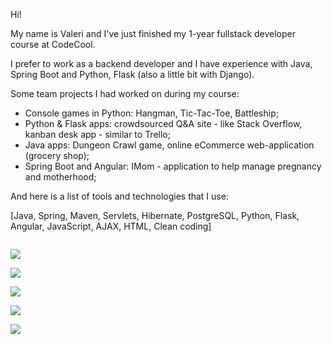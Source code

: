 Hi!

My name is Valeri and I've just finished my 1-year fullstack developer course at CodeCool.

I prefer to work as a backend developer and I have experience with Java, Spring Boot and Python, Flask (also a little bit with Django).


Some team projects I had worked on during my course: 

 - Console games in Python: Hangman, Tic-Tac-Toe, Battleship;
 - Python & Flask apps: crowdsourced Q&A site - like Stack Overflow, kanban desk app - similar to Trello;
 - Java apps: Dungeon Crawl game, online eCommerce web-application (grocery shop);
 - Spring Boot and Angular: IMom - application to help manage pregnancy and motherhood;


And here is a list of tools and technologies that I use:

[Java,  Spring,  Maven,  Servlets, Hibernate, PostgreSQL,  Python,  Flask,  Angular,  JavaScript,  AJAX,  HTML,  Clean coding]

<code> <img src="https://img.shields.io/badge/Java-ED8B00?style=for-the-badge&logo=java&logoColor=white" /> </code>
<code> <img src="https://img.shields.io/badge/Spring-6DB33F?style=for-the-badge&logo=spring&logoColor=white" /> </code>
<code> <img src="https://img.shields.io/badge/Python-3776AB?style=for-the-badge&logo=python&logoColor=white" /> </code>
<code> <img src="https://img.shields.io/badge/Flask-000000?style=for-the-badge&logo=flask&logoColor=white" /> </code>
<code> <img src="https://img.shields.io/badge/PostgreSQL-316192?style=for-the-badge&logo=postgresql&logoColor=white" /> </code>

